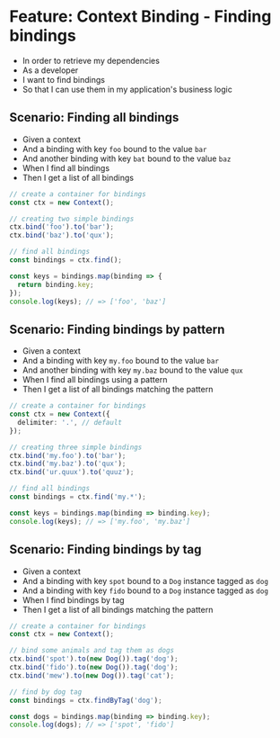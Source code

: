 # Feature: Context Binding - Finding bindings

- In order to retrieve my dependencies
- As a developer
- I want to find bindings
- So that I can use them in my application's business logic

## Scenario: Finding all bindings

- Given a context
- And a binding with key `foo` bound to the value `bar`
- And another binding with key `bat` bound to the value `baz`
- When I find all bindings
- Then I get a list of all bindings

```ts
// create a container for bindings
const ctx = new Context();

// creating two simple bindings
ctx.bind('foo').to('bar');
ctx.bind('baz').to('qux');

// find all bindings
const bindings = ctx.find();

const keys = bindings.map(binding => {
  return binding.key;
});
console.log(keys); // => ['foo', 'baz']
```

## Scenario: Finding bindings by pattern

- Given a context
- And a binding with key `my.foo` bound to the value `bar`
- And another binding with key `my.baz` bound to the value `qux`
- When I find all bindings using a pattern
- Then I get a list of all bindings matching the pattern

```ts
// create a container for bindings
const ctx = new Context({
  delimiter: '.', // default
});

// creating three simple bindings
ctx.bind('my.foo').to('bar');
ctx.bind('my.baz').to('qux');
ctx.bind('ur.quux').to('quuz');

// find all bindings
const bindings = ctx.find('my.*');

const keys = bindings.map(binding => binding.key);
console.log(keys); // => ['my.foo', 'my.baz']
```

## Scenario: Finding bindings by tag

- Given a context
- And a binding with key `spot` bound to a `Dog` instance tagged as `dog`
- And a binding with key `fido` bound to a `Dog` instance tagged as `dog`
- When I find bindings by tag
- Then I get a list of all bindings matching the pattern

```ts
// create a container for bindings
const ctx = new Context();

// bind some animals and tag them as dogs
ctx.bind('spot').to(new Dog()).tag('dog');
ctx.bind('fido').to(new Dog()).tag('dog');
ctx.bind('mew').to(new Dog()).tag('cat');

// find by dog tag
const bindings = ctx.findByTag('dog');

const dogs = bindings.map(binding => binding.key);
console.log(dogs); // => ['spot', 'fido']
```
